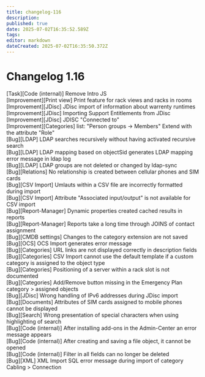```yaml
---
title: changelog-116
description: 
published: true
date: 2025-07-02T16:35:52.589Z
tags: 
editor: markdown
dateCreated: 2025-07-02T16:35:50.372Z
---
```


# Changelog 1.16
<!-- cSpell:disable -->
<!-- markdownlint-disable MD052 -->
[Task][Code (internal)] Remove Intro JS<br>
[Improvement][Print view] Print feature for rack views and racks in rooms<br>
[Improvement][JDisc] JDisc import of information about warrenty runtimes<br>
[Improvement][JDisc] Importing Support Entitlements from JDisc<br>
[Improvement][JDisc] JDISC "Connected to"<br>
[Improvement][Categories] list: "Person groups -> Members" Extend with the attribute "Role"<br>
[Bug][LDAP] LDAP searches recursively without having activated recursive search<br>
[Bug][LDAP] LDAP mapping based on objectSid generates LDAP mapping error message in ldap log<br>
[Bug][LDAP] LDAP groups are not deleted or changed by ldap-sync<br>
[Bug][Relations] No relationship is created between cellular phones and SIM cards<br>
[Bug][CSV Import] Umlauts within a CSV file are incorrectly formatted during import<br>
[Bug][CSV Import] Attribute "Associated input/output" is not available for CSV import<br>
[Bug][Report-Manager] Dynamic properties created cached results in reports<br>
[Bug][Report-Manager] Reports take a long time through JOINS of contact assignment<br>
[Bug][CMDB settings] Changes to the category extension are not saved<br>
[Bug][OCS] OCS Import generates error message<br>
[Bug][Categories] URL links are not displayed correctly in description fields<br>
[Bug][Categories] CSV Import cannot use the default template if a custom category is assigned to the object type<br>
[Bug][Categories] Positioning of a server within a rack slot is not documented<br>
[Bug][Categories] Add/Remove button missing in the Emergency Plan category > assigned objects<br>
[Bug][JDisc] Wrong handling of IPv6 addresses during JDisc import<br>
[Bug][Documents] Attributes of SIM cards assigned to mobile phones cannot be displayed<br>
[Bug][Search] Wrong presentation of special characters when using highlighting of search<br>
[Bug][Code (internal)] After installing add-ons in the Admin-Center an error message appears<br>
[Bug][Code (internal)] After creating and saving a file object, it cannot be opened<br>
[Bug][Code (internal)] Filter in all fields can no longer be deleted<br>
[Bug][XML] XML Import SQL error message during import of category Cabling > Connection<br>
